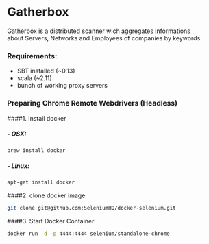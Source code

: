 # Gatherbox

Gatherbox is a distributed scanner wich aggregates informations  
about Servers, Networks and Employees of companies by keywords.    

### Requirements: 
- SBT installed  (~0.13) 
- scala (~2.11)
- bunch of working proxy servers 

### Preparing Chrome Remote Webdrivers (Headless)
####1. Install docker 
##### - OSX:
```bash 
brew install docker
```
##### - Linux:
```bash 
apt-get install docker
```

####2. clone docker image
```bash
git clone git@github.com:SeleniumHQ/docker-selenium.git
```

####3. Start Docker Container
```bash
docker run -d -p 4444:4444 selenium/standalone-chrome
```